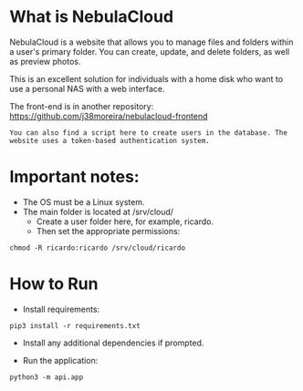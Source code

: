 # What is NebulaCloud
NebulaCloud is a website that allows you to manage files and folders within a user's primary folder. 
You can create, update, and delete folders, as well as preview photos.

This is an excellent solution for individuals with a home disk who want to use a personal NAS with a web interface.

The front-end is in another repository: https://github.com/j38moreira/nebulacloud-frontend

```
You can also find a script here to create users in the database. The website uses a token-based authentication system.
```

# Important notes:

* The OS must be a Linux system.
* The main folder is located at /srv/cloud/
  - Create a user folder here, for example, ricardo.
  - Then set the appropriate permissions:
```
chmod -R ricardo:ricardo /srv/cloud/ricardo
```

# How to Run
* Install requirements:
```
pip3 install -r requirements.txt
```
* Install any additional dependencies if prompted.

* Run the application:
```
python3 -m api.app
```
